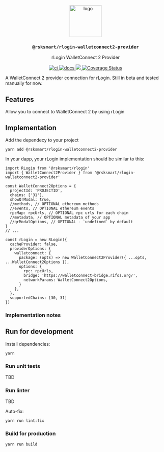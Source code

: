 <p align="middle">
  <img src="https://user-images.githubusercontent.com/766679/236442723-004fc7a5-edb2-4477-86da-0b687d62702f.svg" alt="logo" height="100" >
</p>
<h3 align="middle"><code>@rsksmart/rlogin-walletconnect2-provider</code></h3>
<p align="middle">
  rLogin WalletConnect 2 Provider
</p>
<p align="middle">
  <a href="https://github.com/rsksmart/rlogin-ledger-connector/actions/workflows/ci.yml" alt="ci">
    <img src="https://github.com/rsksmart/rlogin-ledger-connector/actions/workflows/ci.yml/badge.svg" alt="ci" />
  </a>
  <a href="https://developers.rsk.co/rif/templates/">
    <img src="https://img.shields.io/badge/-docs-brightgreen" alt="docs" />
  </a>
  <a href="https://lgtm.com/projects/g/rsksmart/rlogin-ledger-connector/context:javascript">
    <img src="https://img.shields.io/lgtm/grade/javascript/github/rsksmart/rlogin-ledger-connector" />
  </a>
  <a href='https://coveralls.io/github/rsksmart/rlogin-ledger-connector?branch=main'>
    <img src='https://coveralls.io/repos/github/rsksmart/rlogin-ledger-connector/badge.svg?branch=main' alt='Coverage Status' />
  </a>
  <!--
  <a href="https://hits.seeyoufarm.com">
    <img src="https://hits.seeyoufarm.com/api/count/incr/badge.svg?url=https%3A%2F%2Fgithub.com%2Frsksmart%2Frlogin-ledger-connector&count_bg=%2379C83D&title_bg=%23555555&icon=&icon_color=%23E7E7E7&title=hits&edge_flat=false"/>
  </a>
    <a href="https://badge.fury.io/js/%40rsksmart%2Frlogin-ledger-connector">
      <img src="https://badge.fury.io/js/%40rsksmart%2Frlogin-ledger-connector.svg" alt="npm" />
    </a>
  -->
</p>

A WalletConnect 2 provider connection for rLogin. Still in beta and tested manually for now.

## Features

Allow you to connect to WalletConnect 2 by using rLogin

## Implementation

Add the dependecy to your project

```
yarn add @rsksmart/rlogin-walletconnect2-provider
```

In your dapp, your rLogin implementation should be similar to this:

```
import RLogin from '@rsksmart/rlogin'
import { WalletConnect2Provider } from '@rsksmart/rlogin-walletconnect2-provider'

const WalletConnect2Options = {
  projectId: 'PROJECTID',
  chains: ['31'],
  showQrModal: true,
  //methods, // OPTIONAL ethereum methods
  //events, // OPTIONAL ethereum events
  rpcMap: rpcUrls, // OPTIONAL rpc urls for each chain
  //metadata, // OPTIONAL metadata of your app
  //qrModalOptions, // OPTIONAL - `undefined` by default
}
// ...

const rLogin = new RLogin({
  cacheProvider: false,
  providerOptions: {
    walletconnect: {
      package: (opts) => new WalletConnect2Provider({ ...opts, ...WalletConnect2Options }),
      options: {
        rpc: rpcUrls,
        bridge: 'https://walletconnect-bridge.rifos.org/',
        networkParams: WalletConnect2Options,
      }
    },
  },
  supportedChains: [30, 31]
})
```

### Implementation notes

## Run for development

Install dependencies:

```
yarn
```

### Run unit tests

TBD

### Run linter

TBD

Auto-fix:

```
yarn run lint:fix
```

### Build for production

```
yarn run build
```
